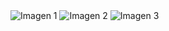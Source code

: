 <div class="carousel">
  <img src="https://icons.iconarchive.com/icons/toma4025/rumax/256/camera-icon.png" alt="Imagen 1">
  <img src="https://icons.iconarchive.com/icons/martz90/circle/256/camera-icon.png" alt="Imagen 2">
  <img src="https://icons.iconarchive.com/icons/treetog/i/256/Image-File-icon.png" alt="Imagen 3">
</div>